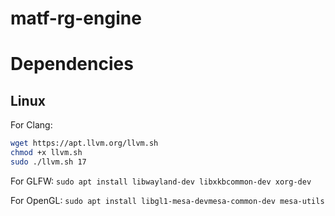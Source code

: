 # matf-rg-engine


# Dependencies

## Linux
For Clang: 
```bash
wget https://apt.llvm.org/llvm.sh
chmod +x llvm.sh
sudo ./llvm.sh 17
```

For GLFW: `sudo apt install libwayland-dev libxkbcommon-dev xorg-dev`

For OpenGL: `sudo apt install libgl1-mesa-devmesa-common-dev mesa-utils`
